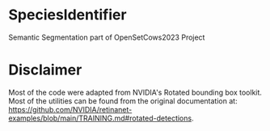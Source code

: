 # SpeciesIdentifier
Semantic Segmentation part of OpenSetCows2023 Project

# Disclaimer
Most of the code were adapted from NVIDIA's Rotated bounding box toolkit. Most of the utilities can be found from the original documentation at: https://github.com/NVIDIA/retinanet-examples/blob/main/TRAINING.md#rotated-detections.
